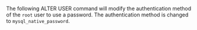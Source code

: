 The following ALTER USER command will modify the authentication method of the 
`root` user to use a password. The authentication method is changed to 
`mysql_native_password`.